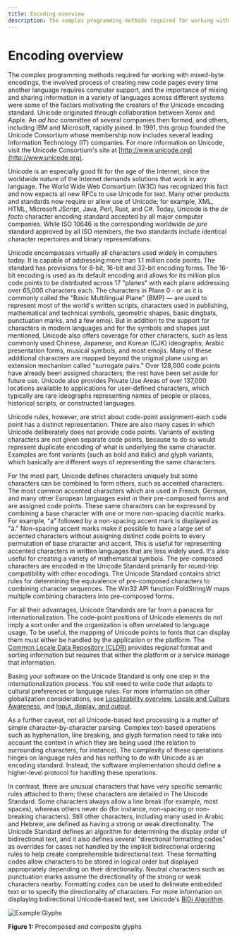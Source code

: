 ```yaml
---
title: Encoding overview
description: The complex programming methods required for working with mixed-byte encodings, the involved process of creating new code pages every time another language requires computer support, and the importance of mixing and sharing information in a variety of languages across different systems were some of the factors motivating the creators of the Unicode encoding standard.
---
```


# Encoding overview

The complex programming methods required for working with mixed-byte encodings, the involved process of creating new code pages every time another language requires computer support, and the importance of mixing and sharing information in a variety of languages across different systems were some of the factors motivating the creators of the Unicode encoding standard.
Unicode originated through collaboration between Xerox and Apple.
An *ad hoc* committee of several companies then formed, and others, including IBM and Microsoft, rapidly joined.
In 1991, this group founded the Unicode Consortium whose membership now includes several leading Information Technology (IT) companies.
For more information on Unicode, visit the Unicode Consortium's site at [http://www.unicode.org](http://www.unicode.org).

Unicode is an especially good fit for the age of the Internet, since the worldwide nature of the Internet demands solutions that work in any language.
The World Wide Web Consortium (W3C) has recognized this fact and now expects all new RFCs to use Unicode for text.
Many other products and standards now require or allow use of Unicode; for example, XML, HTML, Microsoft JScript, Java, Perl, Rust, and C#.
Today, Unicode is the *de facto* character encoding standard accepted by all major computer companies.
While ISO 10646 is the corresponding worldwide *de jure* standard approved by all ISO members, the two standards include identical character repertoires and binary representations.

Unicode encompasses virtually all characters used widely in computers today.
It is capable of addressing more than 1.1 million code points.
The standard has provisions for 8-bit, 16-bit and 32-bit encoding forms.
The 16-bit encoding is used as its default encoding and allows for its million plus code points to be distributed across 17 "planes" with each plane addressing over 65,000 characters each.
The characters in Plane 0 - or as it is commonly called the "Basic Multilingual Plane" (BMP) — are used to represent most of the world's written scripts, characters used in publishing, mathematical and technical symbols, geometric shapes, basic dingbats, punctuation marks, and a few emoji.
But in addition to the support for characters in modern languages and for the symbols and shapes just mentioned, Unicode also offers coverage for other characters, such as less commonly used Chinese, Japanese, and Korean (CJK) ideographs, Arabic presentation forms, musical symbols, and most emojis.
Many of these additional characters are mapped beyond the original plane using an extension mechanism called "surrogate pairs."
Over 128,000 code points have already been assigned characters; the rest have been set aside for future use.
Unicode also provides Private Use Areas of over 137,000 locations available to applications for user-defined characters, which typically are rare ideographs representing names of people or places, historical scripts, or constructed languages.

Unicode rules, however, are strict about code-point assignment-each code point has a distinct representation.
There are also many cases in which Unicode deliberately does not provide code points.
Variants of existing characters are not given separate code points, because to do so would represent duplicate encoding of what is underlying the same character.
Examples are font variants (such as bold and italic) and glyph variants, which basically are different ways of representing the same characters.

For the most part, Unicode defines characters uniquely but some characters can be combined to form others, such as accented characters.
The most common accented characters which are used in French, German, and many other European languages exist in their pre-composed forms and are assigned code points.
These same characters can be expressed by combining a base character with one or more non-spacing diacritic marks.
For example, "a" followed by a non-spacing accent mark is displayed as "à."
Non-spacing accent marks make it possible to have a large set of accented characters without assigning distinct code points to every permutation of base character and accent.
This is useful for representing accented characters in written languages that are less widely used.
It's also useful for creating a variety of mathematical symbols.
The pre-composed characters are encoded in the Unicode Standard primarily for round-trip compatibility with other encodings.
The Unicode Standard contains strict rules for determining the equivalence of pre-composed characters to combining character sequences.
The Win32 API function FoldStringW maps multiple combining characters into pre-composed forms.

For all their advantages, Unicode Standards are far from a panacea for internationalization.
The code-point positions of Unicode elements do not imply a sort order and the organization is often unrelated to language usage.
To be useful, the mapping of Unicode points to fonts that can display them must either be handled by the application or the platform.
The [Common Locale Data Repository (CLDR)](http://cldr.unicode.org/) provides regional format and sorting information but requires that either the platform or a service manage that information.

Basing your software on the Unicode Standard is only one step in the internationalization process.
You still need to write code that adapts to cultural preferences or language rules.
For more information on other globalization considerations, see [Localizability overview](../localizability/overview.md "Localizability Overview"),
[Locale and Culture Awareness](../locale/locale-and-culture.md), and
[Input, display, and output](../input/text-input.md "Input, Display, and Output").

As a further caveat, not all Unicode-based text processing is a matter of simple character-by-character parsing.
Complex text-based operations such as hyphenation, line breaking, and glyph formation need to take into account the context in which they are being used (the relation to surrounding characters, for instance).
The complexity of these operations hinges on language rules and has nothing to do with Unicode as an encoding standard.
Instead, the software implementation should define a higher-level protocol for handling these operations.

In contrast, there are unusual characters that have very specific semantic rules attached to them; these characters are detailed in The Unicode Standard.
Some characters always allow a line break (for example, most spaces), whereas others never do (for instance, non-spacing or non-breaking characters).
Still other characters, including many used in Arabic and Hebrew, are defined as having a strong or weak directionality.
The Unicode Standard defines an algorithm for determining the display order of bidirectional text, and it also defines several "directional formatting codes" as overrides for cases not handled by the implicit bidirectional ordering rules to help create comprehensible bidirectional text.
These formatting codes allow characters to be stored in logical order but displayed appropriately depending on their directionality.
Neutral characters such as punctuation marks assume the directionality of the strong or weak characters nearby.
Formatting codes can be used to delineate embedded text or to specify the directionality of characters.
For more information on displaying bidirectional Unicode-based text, see Unicode's [BiDi Algorithm](http://unicode.org/reports/tr9/).

![Example Glyphs](./images/Example_Glyphs.png "Example Glyphs")

**Figure 1:** Precomposed and composite glyphs
